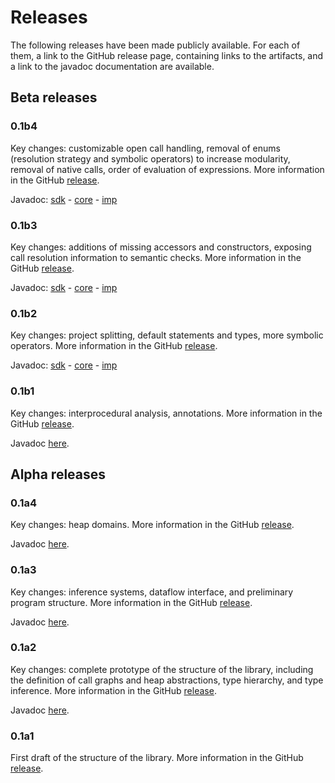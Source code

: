 # Releases

The following releases have been made publicly available. For each of them, a link to the GitHub release page, containing links to the artifacts, 
and a link to the javadoc documentation are available.

## Beta releases

### 0.1b4

Key changes: customizable open call handling, removal of enums (resolution strategy and symbolic operators) to increase modularity, removal of native calls, order of evaluation of expressions. More information in the GitHub [release](https://github.com/UniVE-SSV/lisa/releases/tag/v0.1b4).

Javadoc: [sdk](https://www.javadoc.io/doc/com.github.unive-ssv/lisa-sdk/0.1b4/index.html) - [core](https://www.javadoc.io/doc/com.github.unive-ssv/lisa-core/0.1b4/index.html) - [imp](https://www.javadoc.io/doc/com.github.unive-ssv/lisa-imp/0.1b4/index.html)

### 0.1b3

Key changes: additions of missing accessors and constructors, exposing call resolution information to semantic checks. More information in the GitHub [release](https://github.com/UniVE-SSV/lisa/releases/tag/v0.1b3).

Javadoc: [sdk](https://www.javadoc.io/doc/com.github.unive-ssv/lisa-sdk/0.1b3/index.html) - [core](https://www.javadoc.io/doc/com.github.unive-ssv/lisa-core/0.1b3/index.html) - [imp](https://www.javadoc.io/doc/com.github.unive-ssv/lisa-imp/0.1b3/index.html)

### 0.1b2

Key changes: project splitting, default statements and types, more symbolic operators. More information in the GitHub [release](https://github.com/UniVE-SSV/lisa/releases/tag/v0.1b2).

Javadoc: [sdk](https://www.javadoc.io/doc/com.github.unive-ssv/lisa-sdk/0.1b2/index.html) - [core](https://www.javadoc.io/doc/com.github.unive-ssv/lisa-core/0.1b2/index.html) - [imp](https://www.javadoc.io/doc/com.github.unive-ssv/lisa-imp/0.1b2/index.html)

### 0.1b1

Key changes: interprocedural analysis, annotations. More information in the GitHub [release](https://github.com/UniVE-SSV/lisa/releases/tag/v0.1b1).

Javadoc [here](https://www.javadoc.io/doc/com.github.unive-ssv/lisa/0.1b1/index.html).

## Alpha releases

### 0.1a4

Key changes: heap domains. More information in the GitHub [release](https://github.com/UniVE-SSV/lisa/releases/tag/v0.1a4).

Javadoc [here](https://www.javadoc.io/doc/com.github.unive-ssv/lisa/0.1a4/index.html).

### 0.1a3

Key changes: inference systems, dataflow interface, and preliminary program structure. More information in the GitHub [release](https://github.com/UniVE-SSV/lisa/releases/tag/v0.1a3).

Javadoc [here](https://www.javadoc.io/doc/com.github.unive-ssv/lisa/0.1a3/index.html).

### 0.1a2

Key changes: complete prototype of the structure of the library, including the definition of call graphs and heap abstractions, type hierarchy, and type inference. More information in the GitHub [release](https://github.com/UniVE-SSV/lisa/releases/tag/v0.1a2).

Javadoc [here](https://www.javadoc.io/doc/com.github.unive-ssv/lisa/0.1a2/index.html).

### 0.1a1

First draft of the structure of the library. More information in the GitHub [release](https://github.com/UniVE-SSV/lisa/releases/tag/v0.1a1).

